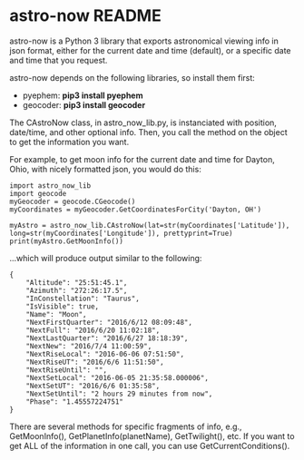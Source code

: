 # astro-now README

astro-now is a Python 3 library that exports astronomical viewing info in json format, either for the current date and time (default), or a specific date and time that you request.

astro-now depends on the following libraries, so install them first:

* pyephem:  **pip3 install pyephem**
* geocoder:  **pip3 install geocoder**

The CAstroNow class, in astro_now_lib.py, is instanciated with position, date/time, and other optional info.  Then, you call the method on the object to get the information you want.

For example, to get moon info for the current date and time for Dayton, Ohio, with nicely formatted json, you would do this:

	import astro_now_lib
	import geocode
	myGeocoder = geocode.CGeocode()
	myCoordinates = myGeocoder.GetCoordinatesForCity('Dayton, OH')

	myAstro = astro_now_lib.CAstroNow(lat=str(myCoordinates['Latitude']), long=str(myCoordinates['Longitude']), prettyprint=True)
	print(myAstro.GetMoonInfo())

...which will produce output similar to the following:

	{
		"Altitude": "25:51:45.1",
		"Azimuth": "272:26:17.5",
		"InConstellation": "Taurus",
		"IsVisible": true,
		"Name": "Moon",
		"NextFirstQuarter": "2016/6/12 08:09:48",
		"NextFull": "2016/6/20 11:02:18",
		"NextLastQuarter": "2016/6/27 18:18:39",
		"NextNew": "2016/7/4 11:00:59",
		"NextRiseLocal": "2016-06-06 07:51:50",
		"NextRiseUT": "2016/6/6 11:51:50",
		"NextRiseUntil": "",
		"NextSetLocal": "2016-06-05 21:35:58.000006",
		"NextSetUT": "2016/6/6 01:35:58",
		"NextSetUntil": "2 hours 29 minutes from now",
		"Phase": "1.45557224751"
	}

There are several methods for specific fragments of info, e.g., GetMoonInfo(), GetPlanetInfo(planetName), GetTwilight(), etc.  If you want to get ALL of the information in one call, you can use GetCurrentConditions().
